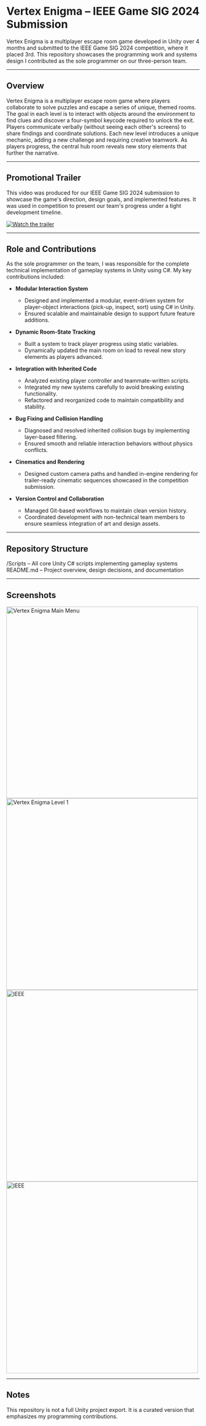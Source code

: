 # Vertex Enigma – IEEE Game SIG 2024 Submission

Vertex Enigma is a multiplayer escape room game developed in Unity over 4 months and submitted to the IEEE Game SIG 2024 competition, where it placed 3rd. This repository showcases the programming work and systems design I contributed as the sole programmer on our three-person team.

---

## Overview

Vertex Enigma is a multiplayer escape room game where players collaborate to solve puzzles and escape a series of unique, themed rooms. The goal in each level is to interact with objects around the environment to find clues and discover a four-symbol keycode required to unlock the exit. Players communicate verbally (without seeing each other's screens) to share findings and coordinate solutions. Each new level introduces a unique mechanic, adding a new challenge and requiring creative teamwork. As players progress, the central hub room reveals new story elements that further the narrative.

---

## Promotional Trailer

This video was produced for our IEEE Game SIG 2024 submission to showcase the game's direction, design goals, and implemented features. It was used in competition to present our team's progress under a tight development timeline.

[![Watch the trailer](https://img.youtube.com/vi/3-exacWd3Xw/0.jpg)](https://www.youtube.com/watch?v=3-exacWd3Xw)

---

## Role and Contributions

As the sole programmer on the team, I was responsible for the complete technical implementation of gameplay systems in Unity using C#. My key contributions included:

- **Modular Interaction System**  
  - Designed and implemented a modular, event-driven system for player-object interactions (pick-up, inspect, sort) using C# in Unity.
  - Ensured scalable and maintainable design to support future feature additions.

- **Dynamic Room-State Tracking**  
  - Built a system to track player progress using static variables.
  - Dynamically updated the main room on load to reveal new story elements as players advanced.

- **Integration with Inherited Code**  
  - Analyzed existing player controller and teammate-written scripts.
  - Integrated my new systems carefully to avoid breaking existing functionality.
  - Refactored and reorganized code to maintain compatibility and stability.

- **Bug Fixing and Collision Handling**  
  - Diagnosed and resolved inherited collision bugs by implementing layer-based filtering.
  - Ensured smooth and reliable interaction behaviors without physics conflicts.

- **Cinematics and Rendering**  
  - Designed custom camera paths and handled in-engine rendering for trailer-ready cinematic sequences showcased in the competition submission.

- **Version Control and Collaboration**  
  - Managed Git-based workflows to maintain clean version history.
  - Coordinated development with non-technical team members to ensure seamless integration of art and design assets.

---

## Repository Structure
/Scripts – All core Unity C# scripts implementing gameplay systems  
README.md – Project overview, design decisions, and documentation


---

## Screenshots

<img src="https://github.com/user-attachments/assets/e9ed3a10-7293-457a-9eae-053c4d5fa946" alt="Vertex Enigma Main Menu" width="500"/> <img src="https://github.com/user-attachments/assets/a7591c41-51cd-4f26-96fc-97711163c797" alt="Vertex Enigma Level 1" width="500"/>
<img src="https://github.com/user-attachments/assets/c9ee46ca-7157-46bb-96f3-2094a8517633" alt="IEEE" width="500"/> <img src="https://github.com/user-attachments/assets/f6e340b1-3a5e-4bf8-8a35-536f4e2c9e5f" alt="IEEE" width="500"/>



---
<!--
## Credits and External Code

This project includes some scripts and components that were either originally written by teammates or adapted from online tutorials. These were essential to maintain the functionality and integration of the project:

- **PlayerController.cs**: Initially sourced from an online tutorial (original source unknown), with my modifications to support custom interactions and collision filtering.
- **[OtherScript].cs**: Written by a teammate; retained and adapted to ensure compatibility with new features I implemented.


--- -->

## Notes

This repository is not a full Unity project export. It is a curated version that emphasizes my programming contributions.
